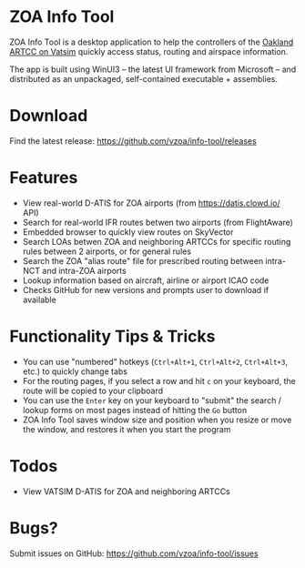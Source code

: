 # ZOA Info Tool
ZOA Info Tool is a desktop application to help the controllers of the [Oakland ARTCC on Vatsim](https://oakartcc.org/) quickly access status, routing and airspace information.

The app is built using WinUI3 – the latest UI framework from Microsoft – and distributed as an unpackaged, self-contained executable + assemblies.

# Download
Find the latest release: https://github.com/vzoa/info-tool/releases 

# Features
* View real-world D-ATIS for ZOA airports (from https://datis.clowd.io/ API)
* Search for real-world IFR routes betwen two airports (from FlightAware)
* Embedded browser to quickly view routes on SkyVector
* Search LOAs betwen ZOA and neighboring ARTCCs for specific routing rules between 2 airports, or for general rules
* Search the ZOA "alias route" file for prescribed routing between intra-NCT and intra-ZOA airports
* Lookup information based on aircraft, airline or airport ICAO code
* Checks GitHub for new versions and prompts user to download if available

# Functionality Tips & Tricks
* You can use "numbered" hotkeys (`Ctrl+Alt+1`, `Ctrl+Alt+2`, `Ctrl+Alt+3`, etc.) to quickly change tabs
* For the routing pages, if you select a row and hit `c` on your keyboard, the route will be copied to your clipboard
* You can use the `Enter` key on your keyboard to "submit" the search / lookup forms on most pages instead of hitting the `Go` button
* ZOA Info Tool saves window size and position when you resize or move the window, and restores it when you start the program

# Todos
* View VATSIM D-ATIS for ZOA and neighboring ARTCCs

# Bugs?
Submit issues on GitHub: https://github.com/vzoa/info-tool/issues
